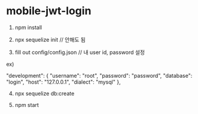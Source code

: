 # mobile-jwt-login


1. npm install

2. npx sequelize init // 안해도 됨

3. fill out config/config.json  // 내 user id, password 설정

ex)

"development": {
    "username": "root",
    "password": "password",
    "database": "login",
    "host": "127.0.0.1",
    "dialect": "mysql"
  },

4. npx sequelize db:create

5. npm start
